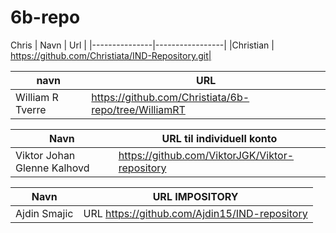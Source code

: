 # 6b-repo
Chris
| Navn | Url |
|---------------|-----------------|
|Christian | https://github.com/Christiata/IND-Repository.git|

 
| navn | URL |
|------|----|
| William R Tverre | https://github.com/Christiata/6b-repo/tree/WilliamRT |



|Navn|URL til individuell konto|
|----------|----------|
|Viktor Johan Glenne Kalhovd|https://github.com/ViktorJGK/Viktor-repository|

Navn| URL IMPOSITORY|
 |--------|--------|
 Ajdin Smajic | URL https://github.com/Ajdin15/IND-repository


